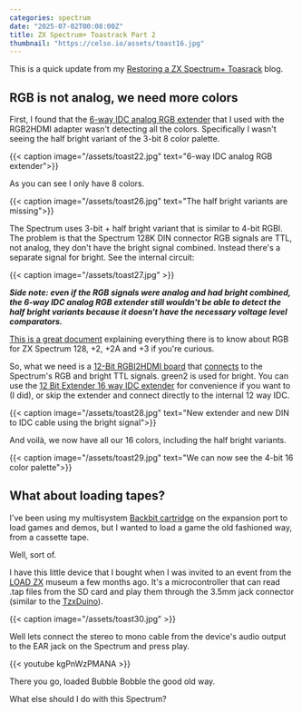 ```yaml
---
categories: spectrum
date: "2025-07-02T00:08:00Z"
title: ZX Spectrum+ Toastrack Part 2
thumbnail: "https://celso.io/assets/toast16.jpg"
---
```


This is a quick update from my [Restoring a ZX Spectrum+ Toasrack](/posts/2025/06/28/toastrack/) blog.

## RGB is not analog, we need more colors

First, I found that the [6-way IDC analog RGB extender](https://github.com/hoglet67/RGBtoHDMI/wiki/Bill-of-Materials-%28Analog-Board%29) that I used with the RGB2HDMI adapter wasn't detecting all the colors. Specifically I wasn't seeing the half bright variant of the 3-bit 8 color palette. 

{{< caption image="/assets/toast22.jpg" text="6-way IDC analog RGB extender">}}

As you can see I only have 8 colors.

{{< caption image="/assets/toast26.jpg" text="The half bright variants are missing">}}

The Spectrum uses 3-bit + half bright variant that is similar to 4-bit RGBI. The problem is that the Spectrum 128K DIN connector RGB signals are TTL, not analog, they don't have the bright signal combined. Instead there's a separate signal for bright. See the internal circuit:

{{< caption image="/assets/toast27.jpg" >}}

***Side note: even if the RGB signals were analog and had bright combined, the 6-way IDC analog RGB extender still wouldn't be able to detect the half bright variants because it doesn't have the necessary voltage level comparators.***

[This is a great document](https://mts.speccy.cz/doc/128_rgb.pdf) explaining everything there is to know about RGB for ZX Spectrum 128, +2, +2A and +3 if you're curious.

So, what we need is a [12-Bit RGBI2HDMI board](https://github.com/hoglet67/RGBtoHDMI/wiki/Bill-of-Materials-%2812-Bit-Board%29) that [connects](https://github.com/hoglet67/RGBtoHDMI/wiki/Cables#spectrum-128-or-2-grey-and-ql-4-bit-rgbi-ttl) to the Spectrum's RGB and bright TTL signals. green2 is used for bright. You can use the [12 Bit Extender 16 way IDC extender](https://github.com/hoglet67/RGBtoHDMI/wiki/Bill-of-Materials-(12-Bit-Extender)) for convenience if you want to (I did), or skip the extender and connect directly to the internal 12 way IDC.

{{< caption image="/assets/toast28.jpg" text="New extender and new DIN to IDC cable using the bright signal">}}

And voilà, we now have all our 16 colors, including the half bright variants.

{{< caption image="/assets/toast29.jpg" text="We can now see the 4-bit 16 color palette">}}

## What about loading tapes?

I've been using my multisystem [Backbit cartridge](https://store.backbit.io/product/backbit-pro/) on the expansion port to load games and demos, but I wanted to load a game the old fashioned way, from a cassette tape.

Well, sort of.

I have this little device that I bought when I was invited to an event from the [LOAD ZX](https://loadzx.com/en/) museum a few months ago. It's a microcontroller that can read .tap files from the SD card and play them through the 3.5mm jack connector (similar to the [TzxDuino](https://github.com/arananet/TzxDuino-Reloaded)).

{{< caption image="/assets/toast30.jpg" >}}

Well lets connect the stereo to mono cable from the device's audio output to the EAR jack on the Spectrum and press play.

{{< youtube kgPnWzPMANA >}}

There you go, loaded Bubble Bobble the good old way.

What else should I do with this Spectrum?

